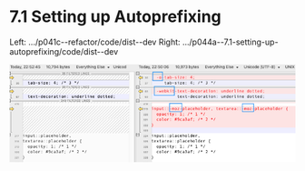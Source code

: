 # 7.1 Setting up Autoprefixing



Left: .../p041c--refactor/code/dist--dev
Right: .../p044a--7.1-setting-up-autoprefixing/code/dist--dev

![](./documents/auto-prefix--before-after.png)